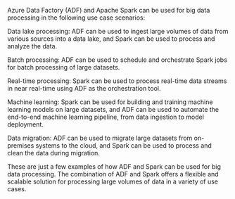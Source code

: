 Azure Data Factory (ADF) and Apache Spark can be used for big data processing in the following use case scenarios:

Data lake processing: ADF can be used to ingest large volumes of data from various sources into a data lake, and Spark can be used to process and analyze the data.

Batch processing: ADF can be used to schedule and orchestrate Spark jobs for batch processing of large datasets.

Real-time processing: Spark can be used to process real-time data streams in near real-time using ADF as the orchestration tool.

Machine learning: Spark can be used for building and training machine learning models on large datasets, and ADF can be used to automate the end-to-end machine learning pipeline, from data ingestion to model deployment.

Data migration: ADF can be used to migrate large datasets from on-premises systems to the cloud, and Spark can be used to process and clean the data during migration.

These are just a few examples of how ADF and Spark can be used for big data processing. The combination of ADF and Spark offers a flexible and scalable solution for processing large volumes of data in a variety of use cases.